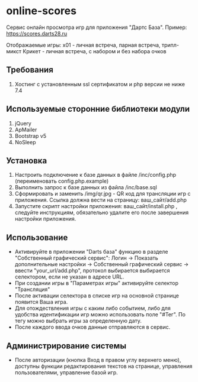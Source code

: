# online-scores

Сервис онлайн просмотра игр для приложения "Дартс База". 
Пример: https://scores.darts28.ru

Отображаемые игры:
х01 - личная встреча, парная встреча, трипл-микст
Крикет - личная встреча, с набором и без набора очков

## Требования

1. Хостинг с установленным ssl сертификатом и php версии не ниже 7.4

## Используемые сторонние библиотеки модули

1. jQuery
2. ApMailer
3. Bootstrap v5
4. NoSleep

## Установка

1. Настроить подключение к базе данных в файле /inc/config.php (переименовать config.php.example)
2. Выполнить запрос к базе данных из файла /inc/base.sql
3. Сформировать и заменить /img/qr.jpg - QR код для трансляции игр с приложения. Ссылка должна вести на страницу: ваш_сайт/add.php
4. Запустите скрипт настройки приложения: ваш_сайт/install.php , следуйте инструкциям, обязательно удалите его после завершения настройки приложения.

## Использование

- Активируйте в приложении "Darts база" функцию в разделе "Собственный графический сервис": Логин -> Показать дополнительные настройки -> Собственный графический сервис -> ввести "your_url/add.php", протокол выбирается выбирается селектором, если не указан в адресе URL.
- При создании игры в "Параметрах игры" активируйте селектор "Трансляция"
- После активации селектора в списке игр на основной странице появится Ваша игра. 
- Для отождествления игры с каким либо событием, либо для удобства идентификации игр можно использовать поле "#Тег". По тегу можно выбрать игры за определенную дату. 
- После каждого ввода очков данные отправляются в сервис.

## Администрирование системы
- После авторизации (кнопка Вход в правом углу верхнего меню), доступны функции редактирования текстов на странице, управления пользователями, управление базой игр. 


